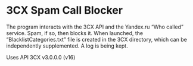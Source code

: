 # 3CX Spam Call Blocker

The program interacts with the 3CX API and the Yandex.ru “Who called” service. Spam, if so, then blocks it.
When launched, the “BlacklistCategories.txt” file is created in the 3CX directory, which can be independently supplemented.
A log is being kept.

Uses API 3CX v3.0.0.0 (v16)